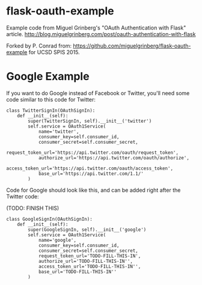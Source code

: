 flask-oauth-example
===================


Example code from Miguel Grinberg's "OAuth Authentication with Flask" article. http://blog.miguelgrinberg.com/post/oauth-authentication-with-flask

Forked by P. Conrad from: https://github.com/miguelgrinberg/flask-oauth-example for UCSD SPIS 2015.

# Google Example

If you want to do Google instead of Facebook or Twitter, you'll need some code similar to this code for Twitter:

```
class TwitterSignIn(OAuthSignIn):
    def __init__(self):
        super(TwitterSignIn, self).__init__('twitter')
        self.service = OAuth1Service(
            name='twitter',
            consumer_key=self.consumer_id,
            consumer_secret=self.consumer_secret,
            request_token_url='https://api.twitter.com/oauth/request_token',
            authorize_url='https://api.twitter.com/oauth/authorize',
            access_token_url='https://api.twitter.com/oauth/access_token',
            base_url='https://api.twitter.com/1.1/'
        )
```

Code for Google should look like this, and can be added right after the Twitter code:

(TODO: FINISH THIS)

```
class GoogleSignIn(OAuthSignIn):
    def __init__(self):
        super(GoogleSignIn, self).__init__('google')
        self.service = OAuth1Service(
            name='google',
            consumer_key=self.consumer_id,
            consumer_secret=self.consumer_secret,
            request_token_url='TODO-FILL-THIS-IN',
            authorize_url='TODO-FILL-THIS-IN'',
            access_token_url='TODO-FILL-THIS-IN'',
            base_url='TODO-FILL-THIS-IN''
        )
```
